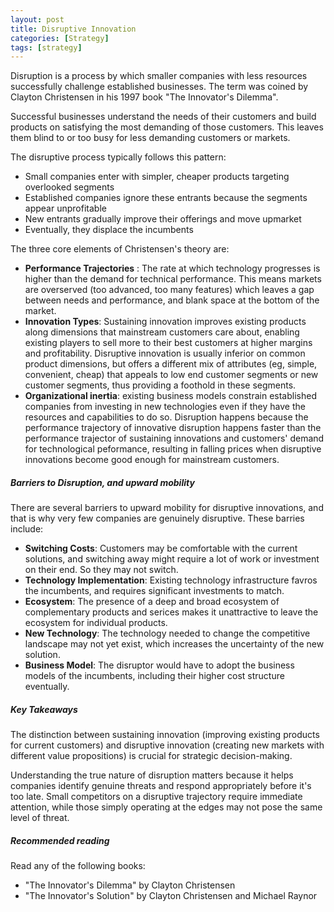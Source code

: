 ```yaml
---
layout: post
title: Disruptive Innovation
categories: [Strategy]
tags: [strategy]
---
```


Disruption is a process by which smaller companies with less resources successfully challenge established businesses. The term was coined by Clayton Christensen in his 1997 book "The Innovator's Dilemma".

Successful businesses understand the needs of their customers and build products on satisfying the most demanding of those customers. This leaves them blind to or too busy for less demanding customers or markets.

The disruptive process typically follows this pattern:

* Small companies enter with simpler, cheaper products targeting overlooked segments
* Established companies ignore these entrants because the segments appear unprofitable
* New entrants gradually improve their offerings and move upmarket
* Eventually, they displace the incumbents

The three core elements of Christensen's theory are:

* **Performance Trajectories** : The rate at which technology progresses is higher than the demand for technical performance. This means markets are overserved (too advanced, too many features) which leaves a gap between needs and performance, and blank space at the bottom of the market.
* **Innovation Types**: Sustaining innovation improves existing products along dimensions that mainstream customers care about, enabling existing players to sell more to their best customers at higher margins and profitability. Disruptive innovation is usually inferior on common product dimensions, but offers a different mix of attributes (eg, simple, convenient, cheap) that appeals to low end customer segments or new customer segments, thus providing a foothold in these segments.
* **Organizational inertia**: existing business models constrain established companies from investing in new technologies even if they have the resources and capabilities to do so. Disruption happens because the performance trajectory of innovative disruption happens faster than the performance trajector of sustaining innovations and customers' demand for technological peformance, resulting in falling prices when disruptive innovations become good enough for mainstream customers.

##### Barriers to Disruption, and upward mobility
There are several barriers to upward mobility for disruptive innovations, and that is why very few companies are genuinely disruptive. These barries include:
* **Switching Costs**: Customers may be comfortable with the current solutions, and switching away might require a lot of work or investment on their end. So they may not switch.
* **Technology Implementation**: Existing technology infrastructure favros the incumbents, and requires significant investments to match.
* **Ecosystem**: The presence of a deep and broad ecosystem of complementary products and serices makes it unattractive to leave the ecosystem for individual products.
* **New Technology**: The technology needed to change the competitive landscape may not yet exist, which increases the uncertainty of the new solution.
* **Business Model**: The disruptor would have to adopt the business models of the incumbents, including their higher cost structure eventually.

##### Key Takeaways
The distinction between sustaining innovation (improving existing products for current customers) and disruptive innovation (creating new markets with different value propositions) is crucial for strategic decision-making.

Understanding the true nature of disruption matters because it helps companies identify genuine threats and respond appropriately before it's too late. Small competitors on a disruptive trajectory require immediate attention, while those simply operating at the edges may not pose the same level of threat.

##### Recommended reading
Read any of the following books:
* "The Innovator's Dilemma" by Clayton Christensen
* "The Innovator's Solution" by Clayton Christensen and Michael Raynor
